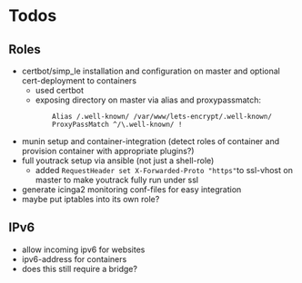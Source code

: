 # Todos

## Roles

- certbot/simp_le installation and configuration on master and optional cert-deployment to containers
  - used certbot
  - exposing directory on master via alias and proxypassmatch:
    ``` 
        Alias /.well-known/ /var/www/lets-encrypt/.well-known/
        ProxyPassMatch ^/\.well-known/ !
    ``` 
- munin setup and container-integration (detect roles of container and provision container with appropriate plugins?)
- full youtrack setup via ansible (not just a shell-role)
  - added ``RequestHeader set X-Forwarded-Proto "https"``to ssl-vhost on master to make youtrack fully run under ssl 
- generate icinga2 monitoring conf-files for easy integration
- maybe put iptables into its own role?

## IPv6

- allow incoming ipv6 for websites
- ipv6-address for containers
- does this still require a bridge?